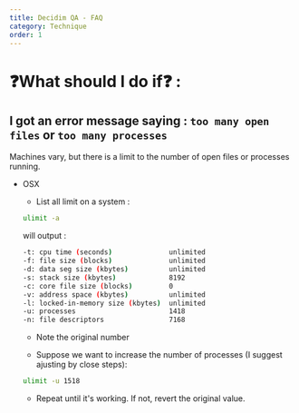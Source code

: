 ```yaml
---
title: Decidim QA - FAQ
category: Technique
order: 1
---
```


# ❓What should I do if❓ :

## I got an error message saying : `too many open files` or `too many processes`
Machines vary, but there is a limit to the number of open files or processes running. 
  
* OSX

  * List all limit on a system :

  ```bash
  ulimit -a
  ```

  will output : 
  ```bash
  -t: cpu time (seconds)              unlimited
  -f: file size (blocks)              unlimited
  -d: data seg size (kbytes)          unlimited
  -s: stack size (kbytes)             8192
  -c: core file size (blocks)         0
  -v: address space (kbytes)          unlimited
  -l: locked-in-memory size (kbytes)  unlimited
  -u: processes                       1418
  -n: file descriptors                7168
  ```

  * Note the original number

  * Suppose we want to increase the number of processes (I suggest ajusting by close steps):

  ```bash
  ulimit -u 1518
  ```
  * Repeat until it's working. If not, revert the original value.

